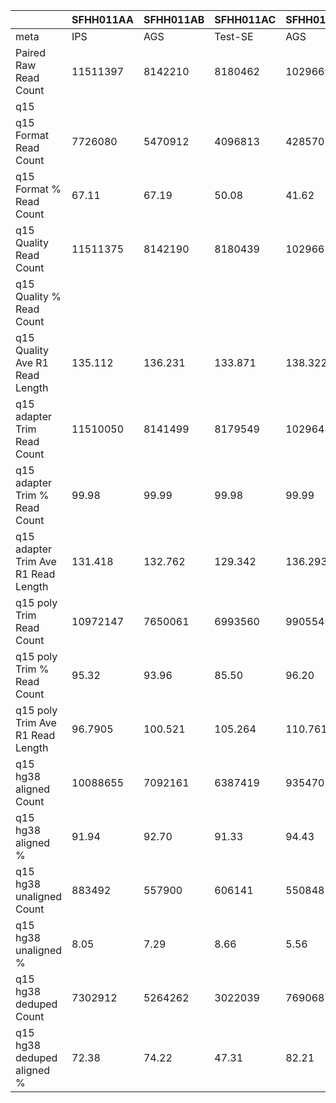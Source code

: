 |    | SFHH011AA | SFHH011AB | SFHH011AC | SFHH011AD | SFHH011AE | SFHH011AF | SFHH011AG | SFHH011AH | SFHH011AI | SFHH011AJ | SFHH011AK | SFHH011AL | SFHH011AM | SFHH011AN | SFHH011AO | SFHH011AP | SFHH011AQ | SFHH011AR | SFHH011A | SFHH011AS | SFHH011AT | SFHH011AU | SFHH011AV | SFHH011AW | SFHH011AX | SFHH011AY | SFHH011AZ | SFHH011BA | SFHH011BB | SFHH011BC | SFHH011BD | SFHH011BE | SFHH011BF | SFHH011BG | SFHH011BH | SFHH011BI | SFHH011BJ | SFHH011BK | SFHH011BL | SFHH011BM | SFHH011BN | SFHH011BO | SFHH011BP | SFHH011BQ | SFHH011BR | SFHH011B | SFHH011BS | SFHH011BT | SFHH011BU | SFHH011BV | SFHH011BW | SFHH011BX | SFHH011BY | SFHH011BZ | SFHH011CA | SFHH011CB | SFHH011CC | SFHH011CD | SFHH011CE | SFHH011CF | SFHH011CG | SFHH011CH | SFHH011C | SFHH011D | SFHH011E | SFHH011F | SFHH011G | SFHH011H | SFHH011I | SFHH011J | SFHH011K | SFHH011L | SFHH011M | SFHH011N | SFHH011O | SFHH011P | SFHH011Q | SFHH011R | SFHH011S | SFHH011T | SFHH011U | SFHH011V | SFHH011W | SFHH011X | SFHH011Y | SFHH011Z |
| --- | --- | --- | --- | --- | --- | --- | --- | --- | --- | --- | --- | --- | --- | --- | --- | --- | --- | --- | --- | --- | --- | --- | --- | --- | --- | --- | --- | --- | --- | --- | --- | --- | --- | --- | --- | --- | --- | --- | --- | --- | --- | --- | --- | --- | --- | --- | --- | --- | --- | --- | --- | --- | --- | --- | --- | --- | --- | --- | --- | --- | --- | --- | --- | --- | --- | --- | --- | --- | --- | --- | --- | --- | --- | --- | --- | --- | --- | --- | --- | --- | --- | --- | --- | --- | --- | --- |
| meta | IPS | AGS | Test-SE | AGS | BTC | BTC | IPS | BTC | IPS | IPS | IPS | IPS | AGS | AGS | BTC | IPS | AGS | BTC | AGS | IPS | IPS | BTC | BTC | BTC | BTC | AGS | IPS | BTC | Test-SE | BTC | BTC | IPS | AGS | BTC | IPS | IPS | BTC | BTC | BTC | AGS | AGS | AGS | BTC | BTC | IPS | IPS | AGS | BTC | IPS | BTC | AGS | BTC | BTC | Test-SE | IPS | IPS | IPS | EXPI-PAN | EXPI-PAN | EXPI-PAN | EXPI-PAN | Test-SE | IPS | AGS | BTC | IPS | BTC | AGS | Test-SE | BTC | BTC | BTC | BTC | AGS | AGS | BTC | IPS | IPS | Test-SE | BTC | BTC | BTC | BTC | BTC | AGS | BTC |
| Paired Raw Read Count | 11511397 | 8142210 | 8180462 | 10296694 | 9285744 | 10078326 | 11635433 | 8846214 | 10630989 | 8434680 | 6764653 | 5826567 | 6660922 | 11148087 | 9279562 | 10634029 | 12037577 | 10977350 | 10193695 | 10305586 | 3584992 | 8443045 | 11611860 | 2853190 | 6401309 | 6452799 | 9006359 | 6242041 | 6430568 | 10490337 | 12690964 | 9128559 | 7559105 | 3146044 | 7063949 | 11212375 | 11034649 | 7675429 | 3992633 | 8703156 | 8133210 | 4285145 | 3996213 | 11761538 | 10013144 | 7536 | 9442823 | 9158809 | 11836641 | 11010127 | 10881452 | 8998492 | 8077809 | 6448144 | 12757684 | 11643282 | 12189073 | 11139889 | 10066191 | 11892853 | 11362719 | 11225832 | 7813336 | 11133909 | 9775006 | 11998553 | 7422754 | 8175180 | 8180839 | 10291039 | 7042762 | 8767420 | 7118568 | 6742820 | 10141183 | 10877259 | 6263754 | 8014479 | 3510553 | 6952847 | 11962381 | 6025225 | 10113465 | 12445268 | 9772474 | 7862151 |
| q15 | |  |  |  |  |  |  |  |  |  |  |  |  |  |  |  |  |  |  |  |  |  |  |  |  |  |  |  |  |  |  |  |  |  |  |  |  |  |  |  |  |  |  |  |  |  |  |  |  |  |  |  |  |  |  |  |  |  |  |  |  |  |  |  |  |  |  |  |  |  |  |  |  |  |  |  |  |  |  |  |  |  |  |  |  |  | 
| q15 Format Read Count | 7726080 | 5470912 | 4096813 | 4285707 | 4019834 | 5227214 | 8054373 | 6529383 | 7413135 | 6088681 | 4721060 | 3567359 | 4228753 | 7716023 | 5386526 | 6928025 | 7646800 | 7619950 | 6273767 | 5232628 | 1673738 | 4691921 | 6801649 | 1616480 | 3738101 | 4084731 | 5673118 | 3688120 | 4020905 | 6278445 | 7387353 | 5419201 | 4719723 | 1764443 | 3862183 | 6127400 | 6257781 | 4510636 | 2759463 | 5851588 | 5506994 | 2606751 | 2631750 | 7782055 | 5534173 | 4336 | 5376996 | 6569187 | 7915982 | 8104370 | 7473281 | 5754303 | 5744380 | 4415702 | 7551351 | 7113700 | 7716869 | 6512084 | 5479407 | 7494590 | 6505633 | 5047104 | 4859815 | 7658712 | 6306898 | 7729047 | 4922658 | 4995177 | 5304566 | 3934259 | 4810499 | 2943609 | 5216925 | 3949987 | 6030839 | 6843133 | 3391654 | 5397831 | 1896650 | 3691120 | 6516284 | 2851361 | 4916321 | 6827577 | 5675143 | 3945127 |
| q15 Format % Read Count | 67.11 | 67.19 | 50.08 | 41.62 | 43.29 | 51.86 | 69.22 | 73.80 | 69.73 | 72.18 | 69.79 | 61.22 | 63.48 | 69.21 | 58.04 | 65.14 | 63.52 | 69.41 | 61.54 | 50.77 | 46.68 | 55.57 | 58.57 | 56.65 | 58.39 | 63.30 | 62.99 | 59.08 | 62.52 | 59.84 | 58.20 | 59.36 | 62.43 | 56.08 | 54.67 | 54.64 | 56.71 | 58.76 | 69.11 | 67.23 | 67.70 | 60.83 | 65.85 | 66.16 | 55.26 | 57.53 | 56.94 | 71.72 | 66.87 | 73.60 | 68.67 | 63.94 | 71.11 | 68.48 | 59.19 | 61.09 | 63.30 | 58.45 | 54.43 | 63.01 | 57.25 | 44.95 | 62.19 | 68.78 | 64.52 | 64.41 | 66.31 | 61.10 | 64.84 | 38.22 | 68.30 | 33.57 | 73.28 | 58.58 | 59.46 | 62.91 | 54.14 | 67.35 | 54.02 | 53.08 | 54.47 | 47.32 | 48.61 | 54.86 | 58.07 | 50.17 |
| q15 Quality Read Count | 11511375 | 8142190 | 8180439 | 10296673 | 9285728 | 10078311 | 11635417 | 8846187 | 10630947 | 8434655 | 6764640 | 5826562 | 6660909 | 11147997 | 9279541 | 10633993 | 12037555 | 10977330 | 10193679 | 10305570 | 3584981 | 8443030 | 11611839 | 2853185 | 6401174 | 6452776 | 9006344 | 6242034 | 6430553 | 10490320 | 12690946 | 9128543 | 7559085 | 3146038 | 7063830 | 11212344 | 11034628 | 7675373 | 3992593 | 8703137 | 8133192 | 4285139 | 3996199 | 11761497 | 10013125 | 7536 | 9442642 | 9158794 | 11836622 | 11010112 | 10881436 | 8998478 | 8077797 | 6448121 | 12757648 | 11643251 | 12189043 | 11139878 | 10066163 | 11892832 | 11362700 | 11225783 | 7813323 | 11133736 | 9774994 | 11998401 | 7422744 | 8175157 | 8180806 | 10291014 | 7042627 | 8767388 | 7118548 | 6742812 | 10141153 | 10877233 | 6263740 | 8014370 | 3510546 | 6952829 | 11962353 | 6025212 | 10113446 | 12445227 | 9772460 | 7862023 |
| q15 Quality % Read Count |  |  |  |  |  |  |  |  |  |  |  |  |  |  |  |  |  |  |  |  |  |  |  |  |  |  |  |  |  |  |  |  |  |  |  |  |  |  |  |  |  |  |  |  |  |  |  |  |  |  |  |  |  |  |  |  |  |  |  |  |  |  |  |  |  |  |  |  |  |  |  |  |  |  |  |  |  |  |  |  |  |  |  |  |  |  |
| q15 Quality Ave R1 Read Length | 135.112 | 136.231 | 133.871 | 138.322 | 138.648 | 136.014 | 135.644 | 136.521 | 135.649 | 137.348 | 131.75 | 120.987 | 122.339 | 132.673 | 131.173 | 135.147 | 127.981 | 136.059 | 134.052 | 134.803 | 135.832 | 127.331 | 133.37 | 133.739 | 137.608 | 129.835 | 132.38 | 134.072 | 131.745 | 131.517 | 135.155 | 136.921 | 134.048 | 138.65 | 137.915 | 135.954 | 136.111 | 136.243 | 131.929 | 134.093 | 134.485 | 132.784 | 124.641 | 132.697 | 137.1 | 135.917 | 138.888 | 128.253 | 135.847 | 131.255 | 131.796 | 132.759 | 129.913 | 131.722 | 133.531 | 134.689 | 135.604 | 134.564 | 130.417 | 134.18 | 135.525 | 133.036 | 135.129 | 138.727 | 134.218 | 140.645 | 128.63 | 136.055 | 129.699 | 142.702 | 138.154 | 141.041 | 134.699 | 138.245 | 138.7 | 132.981 | 134.253 | 142.341 | 130.292 | 121.982 | 138.182 | 138.633 | 137.662 | 131.453 | 135.414 | 132.725 |
| q15 adapter Trim Read Count | 11510050 | 8141499 | 8179549 | 10296488 | 9285519 | 10078005 | 11634490 | 8843137 | 10628335 | 8432519 | 6763876 | 5826304 | 6660722 | 11147821 | 9277983 | 10632277 | 12036196 | 10973827 | 10192722 | 10304503 | 3584823 | 8442156 | 11610677 | 2853102 | 6401094 | 6452360 | 9005030 | 6240458 | 6429250 | 10489711 | 12690587 | 9127702 | 7558485 | 3145954 | 7063788 | 11211096 | 11032751 | 7675288 | 3992566 | 8702442 | 8132214 | 4284464 | 3995518 | 11760932 | 10011979 | 7534 | 9442599 | 9158099 | 11834079 | 11008323 | 10879249 | 8996610 | 8076737 | 6446441 | 12755258 | 11641945 | 12185628 | 11138795 | 10064096 | 11890571 | 11360930 | 11223667 | 7813113 | 11133594 | 9774443 | 11998350 | 7422095 | 8174251 | 8180126 | 10290484 | 7042559 | 8766849 | 7117562 | 6742237 | 10138981 | 10876261 | 6262858 | 8014227 | 3509765 | 6952473 | 11961903 | 6023852 | 10112838 | 12444431 | 9771748 | 7861949 |
| q15 adapter Trim % Read Count | 99.98 | 99.99 | 99.98 | 99.99 | 99.99 | 99.99 | 99.99 | 99.96 | 99.97 | 99.97 | 99.98 | 99.99 | 99.99 | 99.99 | 99.98 | 99.98 | 99.98 | 99.96 | 99.99 | 99.98 | 99.99 | 99.98 | 99.98 | 99.99 | 99.99 | 99.99 | 99.98 | 99.97 | 99.97 | 99.99 | 99.99 | 99.99 | 99.99 | 99.99 | 99.99 | 99.98 | 99.98 | 99.99 | 99.99 | 99.99 | 99.98 | 99.98 | 99.98 | 99.99 | 99.98 | 99.97 | 99.99 | 99.99 | 99.97 | 99.98 | 99.97 | 99.97 | 99.98 | 99.97 | 99.98 | 99.98 | 99.97 | 99.99 | 99.97 | 99.98 | 99.98 | 99.98 | 99.99 | 99.99 | 99.99 | 99.99 | 99.99 | 99.98 | 99.99 | 99.99 | 99.99 | 99.99 | 99.98 | 99.99 | 99.97 | 99.99 | 99.98 | 99.99 | 99.97 | 99.99 | 99.99 | 99.97 | 99.99 | 99.99 | 99.99 | 99.99 |
| q15 adapter Trim Ave R1 Read Length | 131.418 | 132.762 | 129.342 | 136.293 | 135.343 | 132.661 | 132.069 | 133.23 | 131.761 | 134.433 | 127.923 | 114.641 | 115.781 | 131.215 | 126.403 | 131.513 | 124.039 | 131.977 | 130.233 | 130.823 | 132.577 | 121.99 | 129.584 | 130.574 | 136.646 | 126.675 | 127.663 | 130.266 | 126.835 | 127.318 | 132.313 | 133.585 | 130.594 | 135.918 | 137.038 | 132.902 | 118.65 | 134.908 | 130.562 | 131.119 | 130.82 | 129.644 | 119.05 | 131.026 | 133.814 | 132.983 | 138.3 | 124.389 | 132.395 | 127.552 | 128.29 | 129.245 | 126.628 | 128.153 | 129.988 | 130.944 | 131.682 | 130.95 | 125.916 | 129.965 | 131.505 | 129.387 | 131.454 | 137.771 | 130.03 | 139.913 | 123.718 | 131.831 | 126.39 | 140.596 | 137.52 | 138.238 | 132.448 | 135.277 | 135.603 | 128.287 | 129.877 | 141.635 | 125.4 | 117.395 | 134.691 | 129.824 | 134.569 | 126.891 | 131.319 | 131.435 |
| q15 poly Trim Read Count | 10972147 | 7650061 | 6993560 | 9905549 | 8800789 | 9336217 | 11065766 | 8018115 | 9954435 | 7392179 | 6203938 | 5218751 | 5831257 | 10345213 | 7901430 | 9414303 | 11262400 | 10352404 | 9664465 | 9766109 | 3123247 | 6352471 | 9923963 | 2585679 | 5911183 | 5903937 | 8338387 | 5634601 | 5551150 | 9195358 | 11541128 | 8665078 | 6581080 | 2976137 | 6830622 | 10479016 | 10376965 | 7424909 | 3762883 | 8140761 | 7561449 | 3542815 | 2804159 | 11267594 | 9503734 | 6846 | 8998286 | 7278465 | 11258829 | 9926460 | 10141924 | 7757289 | 7300196 | 5414437 | 11499982 | 11117452 | 11673060 | 10099994 | 8751771 | 10899177 | 10516937 | 9577679 | 7414191 | 10794448 | 9112622 | 11697603 | 6523339 | 7755860 | 7270079 | 9893662 | 6392708 | 8169231 | 6390805 | 6406229 | 9596299 | 10236117 | 5798131 | 7692496 | 2918773 | 4745439 | 11335895 | 5827426 | 9394916 | 10490099 | 9264210 | 6698535 |
| q15 poly Trim % Read Count | 95.32 | 93.96 | 85.50 | 96.20 | 94.77 | 92.63 | 95.11 | 90.67 | 93.65 | 87.66 | 91.72 | 89.57 | 87.54 | 92.80 | 85.16 | 88.54 | 93.57 | 94.33 | 94.81 | 94.77 | 87.12 | 75.24 | 85.47 | 90.62 | 92.34 | 91.50 | 92.59 | 90.29 | 86.34 | 87.66 | 90.94 | 94.93 | 87.06 | 94.60 | 96.69 | 93.47 | 94.05 | 96.73 | 94.24 | 93.54 | 92.98 | 82.68 | 70.18 | 95.80 | 94.92 | 90.86 | 95.29 | 79.47 | 95.13 | 90.17 | 93.22 | 86.22 | 90.38 | 83.99 | 90.15 | 95.49 | 95.79 | 90.67 | 86.96 | 91.66 | 92.57 | 85.33 | 94.89 | 96.95 | 93.22 | 97.49 | 87.89 | 94.88 | 88.87 | 96.14 | 90.77 | 93.18 | 89.78 | 95.01 | 94.64 | 94.11 | 92.57 | 95.98 | 83.16 | 68.25 | 94.76 | 96.73 | 92.90 | 84.29 | 94.80 | 85.20 |
| q15 poly Trim Ave R1 Read Length | 96.7905 | 100.521 | 105.264 | 110.761 | 109.524 | 104.603 | 96.8768 | 103.546 | 99.3993 | 106.198 | 93.591 | 84.4214 | 84.244 | 100.133 | 96.9916 | 98.4909 | 90.8325 | 96.8441 | 95.4335 | 101.585 | 105.629 | 109.791 | 100.369 | 91.419 | 110.092 | 91.9518 | 91.0892 | 96.5933 | 93.1793 | 94.9545 | 93.5861 | 100.84 | 98.638 | 99.7503 | 108.998 | 101.921 | 86.1475 | 103.645 | 96.4135 | 97.6521 | 96.6375 | 102.894 | 93.868 | 99.2553 | 104.177 | 92.3776 | 114.922 | 90.4427 | 99.8043 | 89.0318 | 92.6055 | 96.9779 | 86.1681 | 98.9121 | 105.865 | 99.1208 | 99.2336 | 101.708 | 103.719 | 99.9641 | 102.133 | 112.62 | 96.4993 | 107.52 | 94.9529 | 110.427 | 88.261 | 98.8652 | 95.2646 | 115.004 | 107.494 | 116.776 | 99.3548 | 103.98 | 104.675 | 93.3422 | 99.0875 | 114.585 | 94.1809 | 106.413 | 103.415 | 103.113 | 108.271 | 100.967 | 101.005 | 109.43 |
| q15 hg38 aligned Count | 10088655 | 7092161 | 6387419 | 9354701 | 8281450 | 8697606 | 10217977 | 7326831 | 9117820 | 6808167 | 5607226 | 4681098 | 5232349 | 9588320 | 7061303 | 8562863 | 10186283 | 9456320 | 8852237 | 9035797 | 2887428 | 5846985 | 9007397 | 2341092 | 5467463 | 5316075 | 7525381 | 5103730 | 4969476 | 8218341 | 10490146 | 8013895 | 5997982 | 2763298 | 6440601 | 9649361 | 8458331 | 6914531 | 3478666 | 7469843 | 6915193 | 3275898 | 2468309 | 10389321 | 8817049 | 6211 | 8391122 | 6153408 | 10404167 | 8712073 | 9145513 | 6737345 | 6477726 | 4779605 | 10403001 | 10282679 | 10779077 | 9108103 | 7658890 | 9863090 | 9655882 | 8579210 | 6806651 | 10095681 | 8250241 | 11012633 | 5751989 | 7124359 | 6511628 | 9376342 | 5813455 | 7685359 | 5817406 | 5962469 | 8917327 | 9306892 | 5303739 | 7252358 | 2557835 | 4235418 | 10541409 | 5245201 | 8807746 | 9528306 | 8573875 | 6168683 |
| q15 hg38 aligned % | 91.94 | 92.70 | 91.33 | 94.43 | 94.09 | 93.15 | 92.33 | 91.37 | 91.59 | 92.09 | 90.38 | 89.69 | 89.72 | 92.68 | 89.36 | 90.95 | 90.44 | 91.34 | 91.59 | 92.52 | 92.44 | 92.04 | 90.76 | 90.54 | 92.49 | 90.04 | 90.24 | 90.57 | 89.52 | 89.37 | 90.89 | 92.48 | 91.13 | 92.84 | 94.29 | 92.08 | 81.51 | 93.12 | 92.44 | 91.75 | 91.45 | 92.46 | 88.02 | 92.20 | 92.77 | 90.72 | 93.25 | 84.54 | 92.40 | 87.76 | 90.17 | 86.85 | 88.73 | 88.27 | 90.46 | 92.49 | 92.34 | 90.17 | 87.51 | 90.49 | 91.81 | 89.57 | 91.80 | 93.52 | 90.53 | 94.14 | 88.17 | 91.85 | 89.56 | 94.77 | 90.93 | 94.07 | 91.02 | 93.07 | 92.92 | 90.92 | 91.47 | 94.27 | 87.63 | 89.25 | 92.99 | 90.00 | 93.75 | 90.83 | 92.54 | 92.09 |
| q15 hg38 unaligned Count | 883492 | 557900 | 606141 | 550848 | 519339 | 638611 | 847789 | 691284 | 836615 | 584012 | 596712 | 537653 | 598908 | 756893 | 840127 | 851440 | 1076117 | 896084 | 812228 | 730312 | 235819 | 505486 | 916566 | 244587 | 443720 | 587862 | 813006 | 530871 | 581674 | 977017 | 1050982 | 651183 | 583098 | 212839 | 390021 | 829655 | 1918634 | 510378 | 284217 | 670918 | 646256 | 266917 | 335850 | 878273 | 686685 | 635 | 607164 | 1125057 | 854662 | 1214387 | 996411 | 1019944 | 822470 | 634832 | 1096981 | 834773 | 893983 | 991891 | 1092881 | 1036087 | 861055 | 998469 | 607540 | 698767 | 862381 | 684970 | 771350 | 631501 | 758451 | 517320 | 579253 | 483872 | 573399 | 443760 | 678972 | 929225 | 494392 | 440138 | 360938 | 510021 | 794486 | 582225 | 587170 | 961793 | 690335 | 529852 |
| q15 hg38 unaligned % | 8.05 | 7.29 | 8.66 | 5.56 | 5.90 | 6.84 | 7.66 | 8.62 | 8.40 | 7.90 | 9.61 | 10.30 | 10.27 | 7.31 | 10.63 | 9.04 | 9.55 | 8.65 | 8.40 | 7.47 | 7.55 | 7.95 | 9.23 | 9.45 | 7.50 | 9.95 | 9.75 | 9.42 | 10.47 | 10.62 | 9.10 | 7.51 | 8.86 | 7.15 | 5.70 | 7.91 | 18.48 | 6.87 | 7.55 | 8.24 | 8.54 | 7.53 | 11.97 | 7.79 | 7.22 | 9.27 | 6.74 | 15.45 | 7.59 | 12.23 | 9.82 | 13.14 | 11.26 | 11.72 | 9.53 | 7.50 | 7.65 | 9.82 | 12.48 | 9.50 | 8.18 | 10.42 | 8.19 | 6.47 | 9.46 | 5.85 | 11.82 | 8.14 | 10.43 | 5.22 | 9.06 | 5.92 | 8.97 | 6.92 | 7.07 | 9.07 | 8.52 | 5.72 | 12.36 | 10.74 | 7.00 | 9.99 | 6.24 | 9.16 | 7.45 | 7.90 |
| q15 hg38 deduped Count | 7302912 | 5264262 | 3022039 | 7690687 | 6567123 | 5658441 | 7218478 | 4833082 | 5484142 | 3239275 | 1758795 | 3433622 | 3336055 | 3826568 | 3016569 | 4100840 | 5693219 | 6031783 | 5819733 | 7432804 | 2293578 | 2631962 | 4486869 | 2043658 | 1483027 | 3073648 | 4559492 | 2422154 | 1864035 | 5262547 | 6325175 | 6221456 | 3230005 | 2240554 | 4699970 | 6319537 | 4957597 | 4837141 | 1962436 | 3811379 | 3552995 | 1375200 | 678117 | 6843803 | 5534538 | 5999 | 2770431 | 1434818 | 5667444 | 2557278 | 3800370 | 1838125 | 2291944 | 1179363 | 3157709 | 6025932 | 6877619 | 2946094 | 2536716 | 3425760 | 3069695 | 1945196 | 5233413 | 7250311 | 5356057 | 7304372 | 2107995 | 5334637 | 2772832 | 8218352 | 1774611 | 5864830 | 3334491 | 4912280 | 6212416 | 6147543 | 2567434 | 5324940 | 1484288 | 2091409 | 7965681 | 1171117 | 5973526 | 3572355 | 6217173 | 2755364 |
| q15 hg38 deduped aligned % | 72.38 | 74.22 | 47.31 | 82.21 | 79.29 | 65.05 | 70.64 | 65.96 | 60.14 | 47.57 | 31.36 | 73.35 | 63.75 | 39.90 | 42.71 | 47.89 | 55.89 | 63.78 | 65.74 | 82.25 | 79.43 | 45.01 | 49.81 | 87.29 | 27.12 | 57.81 | 60.58 | 47.45 | 37.50 | 64.03 | 60.29 | 77.63 | 53.85 | 81.08 | 72.97 | 65.49 | 58.61 | 69.95 | 56.41 | 51.02 | 51.37 | 41.97 | 27.47 | 65.87 | 62.77 | 96.58 | 33.01 | 23.31 | 54.47 | 29.35 | 41.55 | 27.28 | 35.38 | 24.67 | 30.35 | 58.60 | 63.80 | 32.34 | 33.12 | 34.73 | 31.79 | 22.67 | 76.88 | 71.81 | 64.92 | 66.32 | 36.64 | 74.87 | 42.58 | 87.64 | 30.52 | 76.31 | 57.31 | 82.38 | 69.66 | 66.05 | 48.40 | 73.42 | 58.02 | 49.37 | 75.56 | 22.32 | 67.82 | 37.49 | 72.51 | 44.66 |
